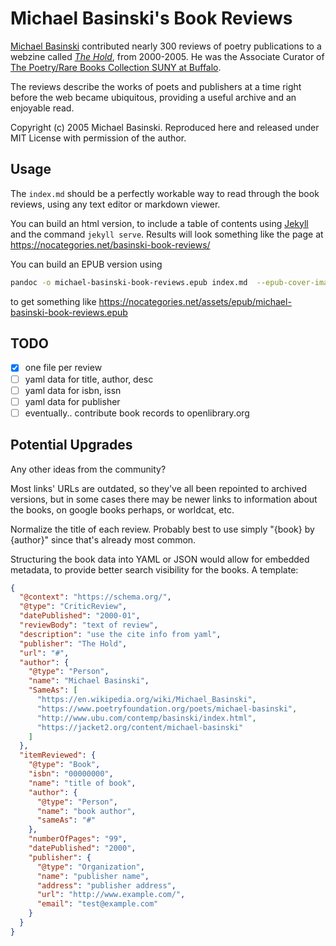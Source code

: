 # Michael Basinski's Book Reviews

[Michael Basinski](https://www.poetryfoundation.org/poets/michael-basinski) contributed nearly 300 reviews of poetry publications to a webzine called <cite>[The Hold](https://web.archive.org/web/20090301055656/http://the-hold.com:80/index1.html)</cite>, from 2000-2005. He was the Associate Curator of [The Poetry/Rare Books Collection SUNY at Buffalo](https://library.buffalo.edu/pl/about/).

The reviews describe the works of poets and publishers at a time right before the web became ubiquitous, providing a useful archive and an enjoyable read.

Copyright (c) 2005 Michael Basinski. Reproduced here and released under MIT License with permission of the author.

Usage
-----

The `index.md` should be a perfectly workable way to read through the book reviews, using any text editor or markdown viewer.

You can build an html version, to include a table of contents using [Jekyll](https://jekyllrb.com/) and the command `jekyll serve`. Results will look something like the page at https://nocategories.net/basinski-book-reviews/

You can build an EPUB version using
```bash
pandoc -o michael-basinski-book-reviews.epub index.md  --epub-cover-image=basinski-reviews-cover.png --toc
```
to get something like https://nocategories.net/assets/epub/michael-basinski-book-reviews.epub

## TODO

- [x] one file per review
- [ ] yaml data for title, author, desc
- [ ] yaml data for isbn, issn
- [ ] yaml data for publisher
- [ ] eventually.. contribute book records to openlibrary.org

Potential Upgrades
----------------------

Any other ideas from the community? 

Most links' URLs are outdated, so they've all been repointed to archived versions, but in some cases there may be newer links to information about the books, on google books perhaps, or worldcat, etc.

Normalize the title of each review. Probably best to use simply "{book} by {author}" since that's already most common.

Structuring the book data into YAML or JSON would allow for embedded metadata, to provide better search visibility for the books. A template:

```json
{
  "@context": "https://schema.org/",
  "@type": "CriticReview",
  "datePublished": "2000-01",
  "reviewBody": "text of review",
  "description": "use the cite info from yaml",
  "publisher": "The Hold",
  "url": "#",
  "author": {
    "@type": "Person",
    "name": "Michael Basinski",
    "SameAs": [
      "https://en.wikipedia.org/wiki/Michael_Basinski",
      "https://www.poetryfoundation.org/poets/michael-basinski",
      "http://www.ubu.com/contemp/basinski/index.html",
      "https://jacket2.org/content/michael-basinski"
    ]
  },
  "itemReviewed": {
    "@type": "Book",
    "isbn": "00000000",
    "name": "title of book",
    "author": { 
      "@type": "Person",
      "name": "book author",
      "sameAs": "#"
    },
    "numberOfPages": "99",
    "datePublished": "2000",
    "publisher": {
      "@type": "Organization",
      "name": "publisher name",
      "address": "publisher address",
      "url": "http://www.example.com/",
      "email": "test@example.com"
    }
  }
}
```